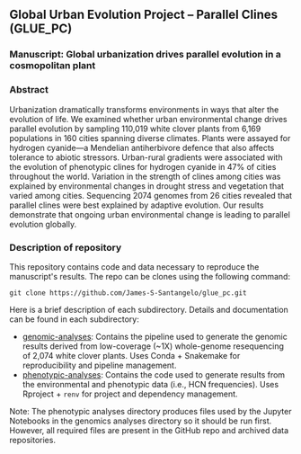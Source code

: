## Global Urban Evolution Project – Parallel Clines (GLUE_PC)
### Manuscript: Global urbanization drives parallel evolution in a cosmopolitan plant

### Abstract

Urbanization dramatically transforms environments in ways that alter the evolution of life. We examined whether urban environmental change drives parallel evolution by sampling 110,019 white clover plants from 6,169 populations in 160 cities spanning diverse climates. Plants were assayed for hydrogen cyanide—a Mendelian antiherbivore defence that also affects tolerance to abiotic stressors. Urban-rural gradients were associated with the evolution of phenotypic clines for hydrogen cyanide in 47% of cities throughout the world. Variation in the strength of clines among cities was explained by environmental changes in drought stress and vegetation that varied among cities. Sequencing 2074 genomes from 26 cities revealed that parallel clines were best explained by adaptive evolution. Our results demonstrate that ongoing urban environmental change is leading to parallel evolution globally.

### Description of repository

This repository contains code and data necessary to reproduce the manuscript's results. The repo can be clones using the following command:

`git clone https://github.com/James-S-Santangelo/glue_pc.git`

Here is a brief description of each subdirectory. Details and documentation can be found in each subdirectory:

- [genomic-analyses](./genomic-analyses): Contains the pipeline used to generate the genomic results derived from low-coverage (\~1X) whole-genome resequencing of 2,074 white clover plants. Uses Conda + Snakemake for reproducibility and pipeline management. 
- [phenotypic-analyses](./phenotypic-analyses): Contains the code used to generate results from the environmental and phenotypic data (i.e., HCN frequencies). Uses Rproject + `renv` for project and dependency management.

Note: The phenotypic analyses directory produces files used by the Jupyter Notebooks in the genomics analyses directory so it should be run first. However, all required files are present in the GitHub repo and archived data repositories. 

